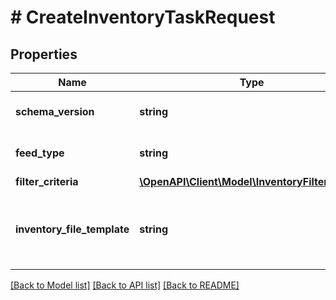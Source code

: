 # # CreateInventoryTaskRequest

## Properties

Name | Type | Description | Notes
------------ | ------------- | ------------- | -------------
**schema_version** | **string** | The schemaVersion/version number of the file format (use the schema version of the API to which you are programming): LMS Version Details / Schema Version File Exchange Schema Version | [optional]
**feed_type** | **string** | The feed type associated with the inventory task you are about to create. Use a feedType that is available for your API. Presently, only one feed type is available: LMS_ACTIVE_INVENTORY_REPORT | [optional]
**filter_criteria** | [**\OpenAPI\Client\Model\InventoryFilterCriteria**](InventoryFilterCriteria.md) |  | [optional]
**inventory_file_template** | **string** | The inventory file template used to return specific types of inventory tasks. Presently not applicable for LMS_ACTIVE_INVENTORY_REPORT. For implementation help, refer to &lt;a href&#x3D;&#39;https://developer.ebay.com/api-docs/sell/feed/types/api:InventoryFileTemplateEnum&#39;&gt;eBay API documentation&lt;/a&gt; | [optional]

[[Back to Model list]](../../README.md#models) [[Back to API list]](../../README.md#endpoints) [[Back to README]](../../README.md)
